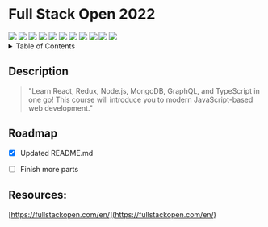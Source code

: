 # Full Stack Open 2022

<div display="inline-block">
	<img src="https://img.shields.io/badge/React-20232A?style=for-the-badge&logo=react&logoColor=61DAFB"></img>
	<img src="https://img.shields.io/badge/JavaScript-323330?style=for-the-badge&logo=javascript&logoColor=F7DF1E"><img>
	<img src="https://img.shields.io/badge/HTML5-E34F26?style=for-the-badge&logo=html5&logoColor=white"><img>
	<img src="https://img.shields.io/badge/CSS3-1572B6?style=for-the-badge&logo=css3&logoColor=white"><img>
	<img src="https://img.shields.io/badge/Node.js-339933?style=for-the-badge&logo=nodedotjs&logoColor=white"></img>
	<img src="https://img.shields.io/badge/MongoDB-4EA94B?style=for-the-badge&logo=mongodb&logoColor=white"><img>
	<img src="https://img.shields.io/badge/Heroku-430098?style=for-the-badge&logo=heroku&logoColor=white"><img>
	<img src="https://img.shields.io/badge/Express.js-000000?style=for-the-badge&logo=express&logoColor=white"><img>
	<img src="https://img.shields.io/badge/eslint-3A33D1?style=for-the-badge&logo=eslint&logoColor=white"><img>
	<img src="https://img.shields.io/badge/Jest-C21325?style=for-the-badge&logo=jest&logoColor=white"></img>
	<img src="https://img.shields.io/badge/Cypress-17202C?style=for-the-badge&logo=cypress&logoColor=white"></img>
</div>

<!-- Table of Contents -->
<details>
  <summary>Table of Contents</summary>
  <ol>
    <li>
      <a href="https://github.com/HenronenGIT/fullstackopen_2022/tree/main/part0">Part 0 - Fundementals of Web apps</a>
    </li>
    <li>
      <a href="https://github.com/HenronenGIT/fullstackopen_2022/tree/main/part1">Part 1 - Introduction to React</a>
    </li>
    <li>
      <a href="https://github.com/HenronenGIT/fullstackopen_2022/tree/main/part2">Part 2 - Communicating with server</a>
    </li>
    <li>
      <a href="https://github.com/HenronenGIT/fullstackopen_2022/tree/main/part3">Part 3 - Programming a server with NodeJS and Express</a>
    </li>
    <li>
      <a href="https://github.com/HenronenGIT/fullstackopen_2022/tree/main/part4">Part 4 - Testing Express servers, user administration</a>
    </li>
    <li>
      <a href="https://github.com/HenronenGIT/fullstackopen_2022/tree/main/part5">Part 5 - Testing React apps</a>
    </li>
  </ol>
</details>

## Description
> "Learn React, Redux, Node.js, MongoDB, GraphQL, and TypeScript in one go! This course will introduce you to modern JavaScript-based web development."


<!-- ROADMAP -->
## Roadmap

- [x] Updated README.md
- [ ] Finish more parts


## Resources:

[https://fullstackopen.com/en/](https://fullstackopen.com/en/)
